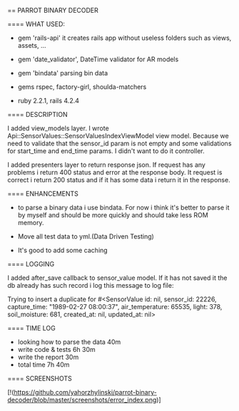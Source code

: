 == PARROT BINARY DECODER

==== WHAT USED:

* gem 'rails-api' it creates rails app without useless folders such as views, assets, ...

* gem 'date_validator', DateTime validator for AR models

* gem 'bindata' parsing bin data

* gems rspec, factory-girl, shoulda-matchers

* ruby 2.2.1, rails 4.2.4

==== DESCRIPTION

I added view_models layer. I wrote Api::SensorValues::SensorValuesIndexViewModel view model. Because we need to validate that the sensor_id param is not empty and some validations for start_time and end_time params. I didn't want to do it controller.

I added presenters layer to return response json.
If request has any problems i return 400 status and error at the response body.
It request is correct i return 200 status and if it has some data i return it in the response.

==== ENHANCEMENTS

* to parse a binary data i use bindata. For now i think it's better to parse it by myself and should be more quickly and should take less ROM memory.

* Move all test data to yml.(Data Driven Testing)

* It's good to add some caching

==== LOGGING

I added after_save callback to sensor_value model.
If it has not saved it the db already has such record i log this message to log file:

Trying to insert a duplicate for #<SensorValue id: nil, sensor_id: 22226, capture_time: "1989-02-27 08:00:37", air_temperature: 65535, light: 378, soil_moisture: 681, created_at: nil, updated_at: nil>

==== TIME LOG

* looking how to parse the data 40m
* write code & tests 6h 30m
* write the report 30m
* total time 7h 40m

==== SCREENSHOTS 

[!(https://github.com/yahorzhylinski/parrot-binary-decoder/blob/master/screenshots/error_index.png)]
